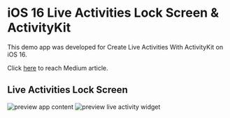 # iOS 16 Live Activities Lock Screen & ActivityKit

This demo app was developed for Create Live Activities With ActivityKit on iOS 16.

Click [here](https://betterprogramming.pub/create-live-activities-with-activitykit-on-ios-16-beta-4766a347035b) to reach Medium article.

## Live Activities Lock Screen


![preview app content](https://user-images.githubusercontent.com/10993355/187858195-ae55730f-5018-4310-96ef-e188d84eb22b.jpg)
![preview live activity widget](https://user-images.githubusercontent.com/10993355/187858200-abd7d220-759f-42ce-9228-2a9dac9e33af.jpg)
